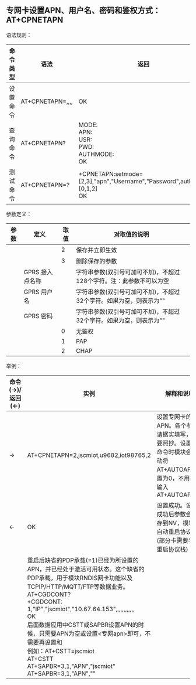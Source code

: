 ## 专网卡设置APN、用户名、密码和鉴权方式：AT+CPNETAPN

语法规则：

| 命令类型 | 语法                                             | 返回                                                         |
| -------- | ------------------------------------------------ | ------------------------------------------------------------ |
| 设置命令 | AT+CPNETAPN=<mode>,<apn>,<user>,<pwd>,<authmode> | OK                                                           |
| 查询命令 | AT+CPNETAPN?                                     | MODE:<mode><br>APN:<apn><br>USR:<user><br>PWD:<password><br>AUTHMODE:<authmode> <br>OK |
| 测试命令 | AT+CPNETAPN=?                                    | +CPNETAPN:setmode=[2,3],"apn","Username","Password",authtype=[0,1,2] <br>OK |

 

参数定义：

| 参数       | 定义            | 取值 | 对取值的说明                                                 |
| ---------- | --------------- | ---- | ------------------------------------------------------------ |
| <mode>     |                 | 2    | 保存并立即生效                                               |
|            |                 | 3    | 删除保存的参数                                               |
| <apn>      | GPRS 接入点名称 |      | 字符串参数(双引号可加可不加)，不超过128个字符。注：此参数不可以为空 |
| <user>     | GPRS 用户名     |      | 字符串参数(双引号可加可不加)，不超过32个字符。如果为空，则表示为"" |
| <pwd>      | GPRS 密码       |      | 字符串参数(双引号可加可不加)，不超过32个字符。如果为空，则表示为"" |
| <authmode> |                 | 0    | 无鉴权                                                       |
|            |                 | 1    | PAP                                                          |
|            |                 | 2    | CHAP                                                         |

 

举例：

| 命令(→)/返回(←) | 实例                                                         | 解释和说明                                                   |
| --------------- | ------------------------------------------------------------ | ------------------------------------------------------------ |
| →               | AT+CPNETAPN=2,jscmiot,u9682,iot98765,2                       | 设置专网卡的APN。各个参数请据实填写，不要照抄。设置此命令时模块会自动将AT+AUTOAPN设置为0，不用提前输入AT+AUTOAPN=0 |
| ←               | OK                                                           | 设置成功。设置成功后参数会保存到NV，模块会自动重启协议栈(部分卡需要手动重启协议栈) |
|                 | 重启后缺省的PDP承载(<cid>=1)已经为所设置的APN，并已经处于激活可用状态。这个缺省的PDP承载，用于模块RNDIS网卡功能以及TCPIP/HTTP/MQTT/FTP等数据业务。<br>AT+CGDCONT?<br> +CGDCONT: 1,"IP","jscmiot","10.67.64.153",,,,,,,,,,,,<br>OK<br>后面数据应用中CSTT或SAPBR设置APN的时候，只需要APN为空或设置<专网apn>即可，不需要再设置<user>和<pwd><br>例如：AT+CSTT=jscmiot<br>AT+CSTT<br>AT+SAPBR=3,1,"APN","jscmiot"<br>AT+SAPBR=3,1,"APN","" |                                                              |
